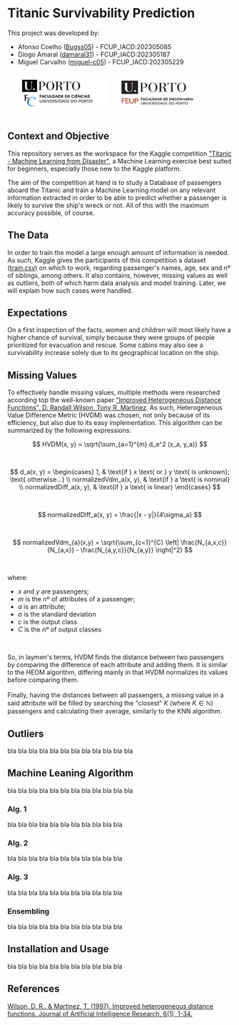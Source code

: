 # Titanic Survivability Prediction

This project was developed by:
* Afonso Coelho ([Bugss05](https://github.com/Bugss05)) - FCUP_IACD:202305085
* Diogo Amaral ([damaral31](https://github.com/damaral31)) - FCUP_IACD:202305187
* Miguel Carvalho ([miguel-c05](https://github.com/miguel-c05)) - FCUP_IACD:202305229

<div style="padding: 10px;padding-left:5%">
<img src="_assets_md/Cienciasporto.png" style="float:left; height:75px;width:200px">
<img src="_assets_md/Feuporto.png" style="float:left ; height:75px; padding-left:20px;width:200px">
</div>

<div style="clear:both;"></div>

<br>

## Context and Objective
This repository serves as the workspace for the Kaggle competition ["Titanic - Machine Learning from Disaster"](https://www.kaggle.com/competitions/titanic), a Machine Learning exercise best suited for beginners, especially those new to the Kaggle platform.

The aim of the competition at hand is to study a Database of passengers aboard the Titanic and train a Machine Learning model on any relevant information extracted in order to be able to predict whether a passenger is likely to survive the ship's wreck or not. All of this with the maximum accuracy possible, of course.

## The Data
In order to train the model a large enough amount of information is needed. As such, Kaggle gives the participants of this competition a dataset ([train.csv]()) on which to work, regarding passenger's names, age, sex and nº of siblings, among others. It also contains, however, missing values as well as outliers, both of which harm data analysis and model training. Later, we will explain how such cases were handled.

## Expectations
On a first inspection of the facts, women and children will most likely have a higher chance of survival, simply because they were groups of people prioritized for evacuation and rescue. Some cabins may also see a survivability increase solely due to its geographical location on the ship.

## Missing Values
To effectively handle missing values, multiple methods were researched according top the well-known paper ["Improved Heterogeneous Distance Functions", D. Randall Wilson, Tony R. Martinez](https://www.jair.org/index.php/jair/article/view/10182/24168). As such, Heterogeneous  Value  Difference  Metric (HVDM) was chosen, not only because of its efficiency, but also due to its easy implementation. This algorithm can be summarized by the following expressions:

$$
HVDM(x, y) = \sqrt{\sum_{a=1}^{m} d_a^2 (x_a, y_a)}
$$

<br>

$$
d_a(x, y) = 
\begin{cases} 
1, & \text{if } x \text{ or } y \text{ is unknown}; \text{ otherwise...} \\ 
normalizedVdm_a(x, y), & \text{if } a \text{ is nominal} \\ 
normalizedDiff_a(x, y), & \text{if } a \text{ is linear}
\end{cases}
$$

<br>

$$
normalizedDiff_a(x, y) = \frac{|x - y|}{4\sigma_a}
$$

<br>

$$
normalizedVdm_{a}(x,y) = \sqrt{\sum_{c=1}^{C} \left| \frac{N_{a,x,c}}{N_{a,x}} - \frac{N_{a,y,c}}{N_{a,y}} \right|^2}
$$


<br>

where:
* $x$ and $y$ are passengers;
* $m$ is the nº of attributes of a passenger;
* $a$ is an attribute;
* $\sigma$ is the standard deviation
* $c$ is the output class
* $C$ is the nº of output classes

<br>

So, in laymen's terms, HVDM finds the distance between two passengers by comparing the difference of each attribute and adding them. It is similar to the HEOM algorithm, differing mainly in that HVDM normalizes its values before comparing them.
<br><br>
Finally, having the distances between all passengers, a missing value in a said attribute will be filled by searching the "closest" $K$ (where $K \in \mathbb{N}$) passengers and calculating their average, similarly to the KNN algorithm.

## Outliers
bla bla bla bla bla bla bla bla bla bla bla bla


## Machine Leaning Algorithm
bla bla bla bla bla bla bla bla bla bla bla bla

### Alg. 1
bla bla bla bla bla bla bla bla bla bla bla

### Alg. 2
bla bla bla bla bla bla bla bla bla bla bla

### Alg. 3
bla bla bla bla bla bla bla bla bla bla bla

### Ensembling
bla bla bla bla bla bla bla bla bla bla bla


## Installation and Usage
bla bla bla bla bla bla bla bla bla bla bla


## References
[Wilson, D. R., & Martinez, T. (1997). Improved heterogeneous distance functions. Journal of Artificial Intelligence Research, 6(1), 1-34.](https://jair.org/index.php/jair/article/view/10182)
